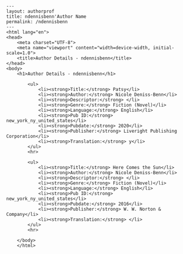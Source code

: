 
    ---
    layout: authorprof
    title: ndennisbenn'Author Name 
    permalink: /ndennisbenn
    ---
    <html lang="en">
    <head>
        <meta charset="UTF-8">
        <meta name="viewport" content="width=device-width, initial-scale=1.0">
        <title>Author Details - ndennisbenn</title>
    </head>
    <body>
        <h1>Author Details - ndennisbenn</h1>
        
            <ul>
                <li><strong>Title:</strong> Patsy</li>
                <li><strong>Author:</strong> Nicole Deniss-Benn</li>
                <li><strong>Descriptor:</strong> </li>
                <li><strong>Genre:</strong> Fiction (Novel)</li>
                <li><strong>Language:</strong> English</li>
                <li><strong>Pub ID:</strong> new_york_ny_united_states</li>
                <li><strong>Pubdate:</strong> 2020</li>
                <li><strong>Publisher:</strong> Liveright Publishing Corporation</li>
                <li><strong>Translation:</strong> y</li>
            </ul>
            <hr>
            
            <ul>
                <li><strong>Title:</strong> Here Comes the Sun</li>
                <li><strong>Author:</strong> Nicole Deniss-Benn</li>
                <li><strong>Descriptor:</strong> </li>
                <li><strong>Genre:</strong> Fiction (Novel)</li>
                <li><strong>Language:</strong> English</li>
                <li><strong>Pub ID:</strong> new_york_ny_united_states</li>
                <li><strong>Pubdate:</strong> 2016</li>
                <li><strong>Publisher:</strong> W. W. Norton & Company</li>
                <li><strong>Translation:</strong> </li>
            </ul>
            <hr>
            
        </body>
        </html>
        